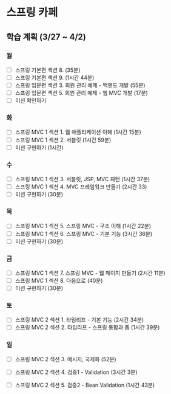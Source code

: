 # 스프링 카페
## 학습 계획 (3/27 ~ 4/2)

### 월
- [ ] 스프링 기본편 섹션 8. (35분)
- [ ] 스프링 기본편 섹션 9. (1시간 44분)
- [ ] 스프링 입문편 섹션 3. 회원 관리 예제 - 백엔드 개발 (55분)
- [ ] 스프링 입문편 섹션 5. 회원 관리 예제 - 웹 MVC 개발 (17분)
- [ ] 미션 확인하기 

### 화
- [ ] 스프링 MVC 1 섹션 1. 웹 애플리케이션 이해 (1시간 15분)
- [ ] 스프링 MVC 1 섹션 2. 서블릿 (1시간 59분)
- [ ] 미션 구현하기 (1시간)

### 수
- [ ] 스프링 MVC 1 섹션 3. 서블릿, JSP, MVC 패턴 (1시간 37분)
- [ ] 스프링 MVC 1 섹션 4. MVC 프레임워크 만들기 (2시간 33)
- [ ] 미션 구현하기 (30분)

### 목
- [ ] 스프링 MVC 1 섹션 5. 스프링 MVC - 구조 이해 (1시간 22분)
- [ ] 스프링 MVC 1 섹션 6. 스프링 MVC - 기본 기능 (3시간 36분)
- [ ] 미션 구현하기 (30분)

### 금
- [ ] 스프링 MVC 1 섹션 7. 스프링 MVC - 웹 페이지 만들기 (2시간 11분)
- [ ] 스프링 MVC 1 섹션 8. 다음으로 (40분)
- [ ] 미션 구현하기 (30분)

### 토
- [ ] 스프링 MVC 2 섹션 1. 타임리프 - 기본 기능 (2시간 34분)
- [ ] 스프링 MVC 2 섹션 2. 타임리프 - 스프링 통합과 폼 (1시간 39분)

### 일
- [ ] 스프링 MVC 2 섹션 3. 메시지, 국제화 (52분)
- [ ] 스프링 MVC 2 섹션 4. 검증1 - Validation (3시간 3분)
- [ ] 스프링 MVC 2 섹션 5. 검증2 - Bean Validation (1시간 43분)

